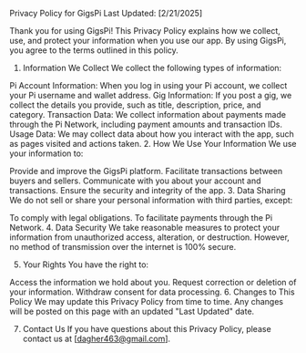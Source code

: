 Privacy Policy for GigsPi
Last Updated: [2/21/2025]

Thank you for using GigsPi! This Privacy Policy explains how we collect, use, and protect your information when you use our app. By using GigsPi, you agree to the terms outlined in this policy.

1. Information We Collect
We collect the following types of information:

Pi Account Information: When you log in using your Pi account, we collect your Pi username and wallet address.
Gig Information: If you post a gig, we collect the details you provide, such as title, description, price, and category.
Transaction Data: We collect information about payments made through the Pi Network, including payment amounts and transaction IDs.
Usage Data: We may collect data about how you interact with the app, such as pages visited and actions taken.
2. How We Use Your Information
We use your information to:

Provide and improve the GigsPi platform.
Facilitate transactions between buyers and sellers.
Communicate with you about your account and transactions.
Ensure the security and integrity of the app.
3. Data Sharing
We do not sell or share your personal information with third parties, except:

To comply with legal obligations.
To facilitate payments through the Pi Network.
4. Data Security
We take reasonable measures to protect your information from unauthorized access, alteration, or destruction. However, no method of transmission over the internet is 100% secure.

5. Your Rights
You have the right to:

Access the information we hold about you.
Request correction or deletion of your information.
Withdraw consent for data processing.
6. Changes to This Policy
We may update this Privacy Policy from time to time. Any changes will be posted on this page with an updated "Last Updated" date.

7. Contact Us
If you have questions about this Privacy Policy, please contact us at [dagher463@gmail.com].